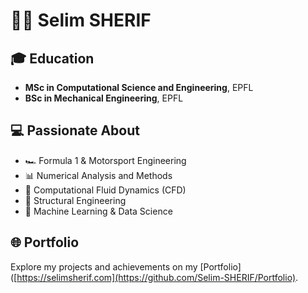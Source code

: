 # 👨‍💻 Selim SHERIF

## 🎓 Education
- **MSc in Computational Science and Engineering**, EPFL
- **BSc in Mechanical Engineering**, EPFL

## 💻 Passionate About
- 🏎️ Formula 1 & Motorsport Engineering
- 📊 Numerical Analysis and Methods
- 💨 Computational Fluid Dynamics (CFD)
- 🔧 Structural Engineering
- 🤖 Machine Learning & Data Science

## 🌐 Portfolio
Explore my projects and achievements on my [Portfolio]([https://selimsherif.com](https://github.com/Selim-SHERIF/Portfolio).

